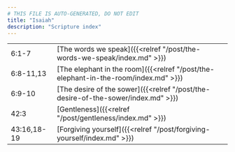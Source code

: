 ```yaml
---
# THIS FILE IS AUTO-GENERATED, DO NOT EDIT
title: "Isaiah"
description: "Scripture index"
---
```


|  |  |
| --- | --- |
| 6:1-7 | [The words we speak]({{<relref "/post/the-words-we-speak/index.md" >}}) |
| 6:8-11,13 | [The elephant in the room]({{<relref "/post/the-elephant-in-the-room/index.md" >}}) |
| 6:9-10 | [The desire of the sower]({{<relref "/post/the-desire-of-the-sower/index.md" >}}) |
| 42:3 | [Gentleness]({{<relref "/post/gentleness/index.md" >}}) |
| 43:16,18-19 | [Forgiving yourself]({{<relref "/post/forgiving-yourself/index.md" >}}) |
